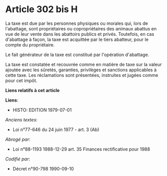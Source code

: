 # Article 302 bis H

La taxe est due par les personnes physiques ou morales qui, lors de l'abattage, sont propriétaires ou copropriétaires des
animaux abattus en vue de leur vente dans les abattoirs publics et privés. Toutefois, en cas d'abattage à façon, la taxe est
acquittée par le tiers abatteur, pour le compte du propriétaire.

Le fait générateur de la taxe est constitué par l'opération d'abattage.

La taxe est constatée et recouvrée comme en matière de taxe sur la valeur ajoutée avec les sûretés, garanties, privilèges et
sanctions applicables à cette taxe. Les réclamations sont présentées, instruites et jugées comme pour cet impôt.

**Liens relatifs à cet article**

**Liens**:

  - HISTO: EDITION 1979-07-01

_Anciens textes_:

  - Loi n°77-646 du 24 juin 1977 - art. 3 (Ab)

_Abrogé par_:

  - Loi n°88-1193 1988-12-29 art. 35 Finances rectificative pour 1988

_Codifié par_:

  - Décret n°90-798 1990-09-10
